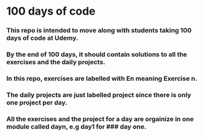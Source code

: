 # 100 days of code 
### This repo is intended to move along with students taking 100 days of code at Udemy.
### By the end of 100 days, it should  contain solutions to all the exercises and the daily projects.
### In this repo, exercises are labelled with En meaning Exercise n.
### The daily projects are just labelled project since there is only one project per day.
### All the exercises and the project for a day are orgainize in one module called dayn, e.g day1 for ### day one.